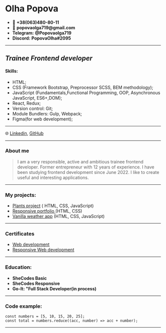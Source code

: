  # Olha Popova

 * 📱 __+38(063)480-80-11__
* 📧 __popovaolga719@gmail.com__
* __Telegram:__ __@Popovaolga719__
* __Discord:__ __PopovaOlha#2095__
******************************************
## *Trainee Frontend developer* 
#### Skills:
* HTML;
* CSS (Framework Bootstrap, Preprocessor SCSS, BEM methodology);
* JavaScript (Fundamentals,Functional Programming, OOP, Asynchronous JavaScript, ES6+,DOM);
* React, Redux;
* Version control: Git;
* Module Bundlers: Gulp, Webpack;
* Figma(for web development);
*************************************
🌐 [Linkedin](https://www.linkedin.com/in/olha-popova-8235851b3/),  [GitHub](https://github.com/PopovaOlha) 
**********************************
### About me
>I am a very responsible, active and ambitious trainee frontend developer. Former entrepreneur with 12 years of experience. I have been studying frontend development since June 2022. I like to create useful and interesting applications.
***********************************************
### My projects:
* [Plants project](https://sparkly-stroopwafel-1b1c8b.netlify.app/) ( HTML, CSS, JavaScript)
* [Responsive portfolio ](https://animated-chebakia-431d8d.netlify.app/) (HTML, CSS)
* [Vanilla weather app](https://incomparable-cuchufli-ed2bbe.netlify.app/) (HTML, CSS, JavaScript)
***********************************************
### Certificates
* [Web development](https://www.shecodes.io/certificates/565da71f849e9b70bd3adc3e92412a00)
* [Responsive Web development](https://www.shecodes.io/certificates/369ada80a4f04026a8d8f5f3a4637e49)
**************************************************
### Education:
* **SheCodes Basic**
* **SheCodes Responsive**
* **Go-It: "Full Stack Developer(in process)**
***************************************************
### Code example:
```
const numbers = [5, 10, 15, 20, 25];
const total = numbers.reduce((acc, number) => acc + number);
```
****************************************************
